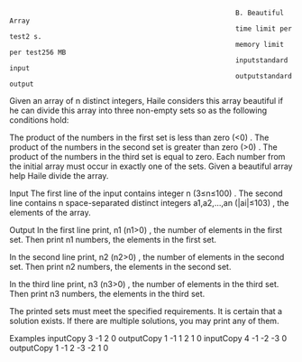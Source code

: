                                                             B. Beautiful Array
                                                            time limit per test2 s.
                                                            memory limit per test256 MB
                                                            inputstandard input
                                                            outputstandard output
Given an array of n
 distinct integers, Haile considers this array beautiful if he can divide this array into three non-empty sets so as the following conditions hold:

The product of the numbers in the first set is less than zero (<0)
.
The product of the numbers in the second set is greater than zero (>0)
.
The product of the numbers in the third set is equal to zero.
Each number from the initial array must occur in exactly one of the sets.
Given a beautiful array help Haile divide the array.

Input
The first line of the input contains integer n
 (3≤n≤100)
. The second line contains n
 space-separated distinct integers a1,a2,…,an
 (|ai|≤103)
, the elements of the array.

Output
In the first line print, n1
 (n1>0)
, the number of elements in the first set. Then print n1
 numbers, the elements in the first set.

In the second line print, n2
 (n2>0)
, the number of elements in the second set. Then print n2
 numbers, the elements in the second set.

In the third line print, n3
 (n3>0)
, the number of elements in the third set. Then print n3
 numbers, the elements in the third set.

The printed sets must meet the specified requirements. It is certain that a solution exists. If there are multiple solutions, you may print any of them.

Examples
inputCopy
3
-1 2 0
outputCopy
1 -1
1 2
1 0
inputCopy
4
-1 -2 -3 0
outputCopy
1 -1
2 -3 -2
1 0
